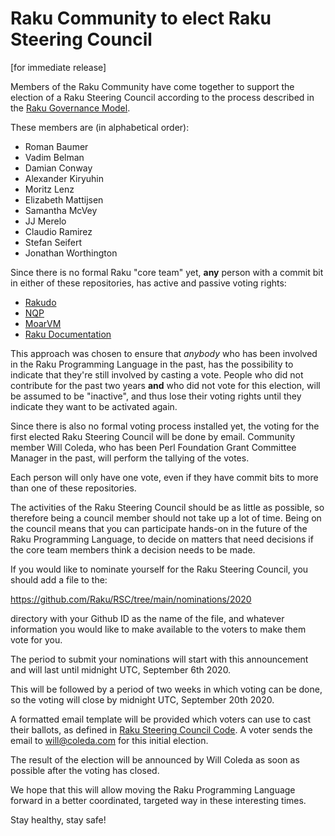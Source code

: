 # Raku Community to elect Raku Steering Council

[for immediate release]

Members of the Raku Community have come together to support the election
of a Raku Steering Council according to the process described in the
[Raku Governance Model](https://github.com/Raku/RSC/blob/main/papers/Raku_Steering_Council_Code.md).

These members are (in alphabetical order):
- Roman Baumer
- Vadim Belman
- Damian Conway
- Alexander Kiryuhin
- Moritz Lenz
- Elizabeth Mattijsen
- Samantha McVey
- JJ Merelo
- Claudio Ramirez
- Stefan Seifert
- Jonathan Worthington

Since there is no formal Raku "core team" yet, **any** person with a commit
bit in either of these repositories, has active and passive voting rights:

- [Rakudo](https://github.com/rakudo/rakudo)
- [NQP](https://github.com/raku/nqp)
- [MoarVM](https://github.com/MoarVM/MoarVM)
- [Raku Documentation](https://github.com/Raku/doc)

This approach was chosen to ensure that *anybody* who has been involved
in the Raku Programming Language in the past, has the possibility to
indicate that they're still involved by casting a vote.  People who
did not contribute for the past two years **and** who did not vote for
this election, will be assumed to be "inactive", and thus lose their
voting rights until they indicate they want to be activated again.

Since there is also no formal voting process installed yet, the voting for
the first elected Raku Steering Council will be done by email.  Community
member Will Coleda, who has been Perl Foundation Grant Committee Manager
in the past, will perform the tallying of the votes.

Each person will only have one vote, even if they have commit bits to
more than one of these repositories.

The activities of the Raku Steering Council should be as little as
possible, so therefore being a council member should not take up a lot
of time.  Being on the council means that you can participate hands-on
in the future of the Raku Programming Language, to decide on matters
that need decisions if the core team members think a decision needs to
be made.

If you would like to nominate yourself for the Raku Steering Council,
you should add a file to the:
  
  https://github.com/Raku/RSC/tree/main/nominations/2020

directory with your Github ID as the name of the file, and whatever
information you would like to make available to the voters to make them
vote for you.

The period to submit your nominations will start with this announcement
and will last until midnight UTC, September 6th 2020.

This will be followed by a period of two weeks in which voting can be
done, so the voting will close by midnight UTC, September 20th 2020.

A formatted email template will be provided which voters can use to cast
their ballots, as defined in 
[Raku Steering Council Code](https://github.com/Raku/Raku-Steering-Council/blob/main/papers/Raku_Steering_Council_Code.md).
A voter sends the email to will@coleda.com for this initial election.

The result of the election will be announced by Will Coleda as soon
as possible after the voting has closed.

We hope that this will allow moving the Raku Programming Language
forward in a better coordinated, targeted way in these interesting
times.

Stay healthy, stay safe!
